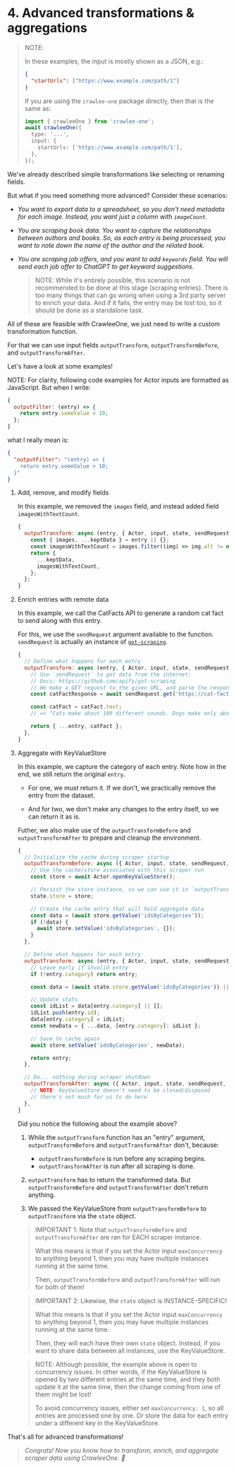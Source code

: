 # 4. Advanced transformations & aggregations

> NOTE:
>
> In these examples, the input is mostly shown as a JSON, e.g.:
>
> ```json
> {
>   "startUrls": ["https://www.example.com/path/1"]
> }
> ```
>
> If you are using the `crawlee-one` package directly, then that is the same as:
>
> ```ts
> import { crawleeOne } from 'crawlee-one';
> await crawleeOne({
>   type: '...',
>   input: {
>     startUrls: ['https://www.example.com/path/1'],
>   },
> });
> ```

We've already described simple transformations like selecting or renaming fields.

But what if you need something more advanced? Consider these scenarios:

- _You want to export data to a spreadsheet, so you don't need metadata for each image. Instead, you want just a column with `imageCount`._

- _You are scraping book data. You want to capture the relationships between authors and books. So, as each entry is being processed, you want to note down the name of the author and the related book._

- _You are scraping job offers, and you want to add `keywords` field. You will send each job offer to ChatGPT to get keyword suggestions._
  > NOTE: While it's entirely possible, this scenario is not recommended to be done at this stage (scraping entries). There is too many things that can go wrong when using a 3rd party server to enrich your data. And if it fails, the entry may be lost too, so it should be done as a standalone task.

All of these are feasible with CrawleeOne, we just need to write a custom transformation function.

For that we can use input fields `outputTransform`, `outputTransformBefore`, and `outputTransformAfter`.

Let's have a look at some examples!

NOTE: For clarity, following code examples for Actor inputs are formatted as JavaScript. But when I write:

```js
{
  outputFilter: (entry) => {
    return entry.someValue > 10;
  };
}
```

what I really mean is:

```json
{
  "outputFilter": "(entry) => {
    return entry.someValue > 10;
  }"
}
```

1. Add, remove, and modify fields

   In this example, we removed the `images` field, and instead
   added field `imagesWithTextCount`.

   ```js
   {
     outputTransform: async (entry, { Actor, input, state, sendRequest, itemCacheKey }) => {
       const { images, ...keptData } = entry || {};
       const imagesWithTextCount = images.filter((img) => img.alt != null).length;
       return {
         ...keptData,
         imagesWithTextCount,
       };
     };
   }
   ```

2. Enrich entries with remote data

   In this example, we call the CatFacts API to generate a random cat fact to send along with this entry.

   For this, we use the `sendRequest` argument available to the function. `sendRequest` is actually an instance of [`got-scraping`](https://github.com/apify/got-scraping).

   ```js
   {
     // Define what happens for each entry
     outputTransform: async (entry, { Actor, input, state, sendRequest, itemCacheKey }) => {
       // Use `sendRequest` to get data from the internet:
       // Docs: https://github.com/apify/got-scraping
       // We make a GET request to the given URL, and parse the response as JSON
       const catFactResponse = await sendRequest.get('https://cat-fact.herokuapp.com/facts/5887e1d85c873e0011036889').json();

       const catFact = catFact.text;
       // => "Cats make about 100 different sounds. Dogs make only about 10."

       return { ...entry, catFact };
     },
   }
   ```

3. Aggregate with KeyValueStore

   In this example, we capture the category of each entry.
   Note how in the end, we still return the original `entry`.

   - For one, we must return it. If we don't, we practically
     remove the entry from the dataset.

   - And for two, we don't make any changes to the entry itself,
     so we can return it as is.

   Futher, we also make use of the `outputTransformBefore` and `outputTransformAfter` to prepare and cleanup the environment.

   ```js
   {
     // Initialize the cache during scraper startup
     outputTransformBefore: async ({ Actor, input, state, sendRequest, itemCacheKey }) => {
       // Use the cache/store associated with this scraper run
       const store = await Actor.openKeyValueStore();

       // Persist the store instance, so we can use it in `outputTransform`
       state.store = store;

       // Create the cache entry that will hold aggregate data
       const data = (await store.getValue('idsByCategories'));
       if (!data) {
         await store.setValue('idsByCategories', {});
       }
     },

     // Define what happens for each entry
     outputTransform: async (entry, { Actor, input, state, sendRequest, itemCacheKey }) => {
       // Leave early if invalid entry
       if (!entry.category) return entry;

       const data = (await state.store.getValue('idsByCategories')) || {};

       // Update stats
       const idList = data[entry.category] || [];
       idList.push(entry.id);
       data[entry.category] = idList;
       const newData = { ...data, [entry.category]: idList };

       // Save to cache again
       await store.setValue('idsByCategories', newData);

       return entry;
     },

     // Do... nothing during scraper shutdown
     outputTransformAfter: async ({ Actor, input, state, sendRequest, itemCacheKey }) => {
       // NOTE: KeyValueStore doesn't need to be closed/disposed
       // there's not much for us to do here
     },
   }
   ```

   Did you notice the following about the example above?

   1. While the `outputTransform` function has an "entry" argument, `outputTransformBefore` and `outputTransformAfter` don't, because:

      - `outputTransformBefore` is run before any scraping begins.
      - `outputTransformAfter` is run after all scraping is done.

   2. `outputTransform` has to return the transformed data. But `outputTransformBefore` and `outputTransformAfter` don't return anything.

   3. We passed the KeyValueStore from `outputTransformBefore` to `outputTransform` via the `state` object.

   > IMPORTANT 1: Note that `outputTransformBefore` and `outputTransformAfter` are ran for EACH scraper instance.
   >
   > What this means is that if you set the Actor input `maxConcurrency` to anything beyond 1, then you may have multiple instances running at the same time.
   >
   > Then, `outputTransformBefore` and `outputTransformAfter` will run for both of them!

   > IMPORTANT 2: Likewise, the `state` object is INSTANCE-SPECIFIC!
   >
   > What this means is that if you set the Actor input `maxConcurrency` to anything beyond 1, then you may have multiple instances running at the same time.
   >
   > Then, they will each have their own `state` object. Instead, if you want to share data between all instances, use the KeyValueStore.

   > NOTE: Although possible, the example above is open to concurrency issues. In other words, if the KeyValueStore is opened by two different entries at the same time, and they both update it at the same time, then the change coming from one of them might be lost!
   >
   > To avoid concurrency issues, either set `maxConcurrency: 1`, so all entries are processed one by one. Or store the data for each entry under a different key in the KeyValueStore.

That's all for advanced transformations!

> _Congrats! Now you know how to transform, enrich, and aggregate scraper data using CrawleeOne. 🚀_
